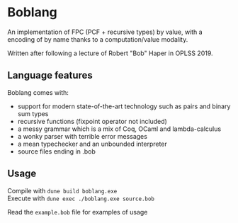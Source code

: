 # Boblang

An implementation of FPC (PCF + recursive types) by value, with a encoding of by
name thanks to a computation/value modality.

Written after following a lecture of Robert "Bob" Haper in OPLSS 2019.

## Language features

Boblang comes with:

- support for modern state-of-the-art technology such as pairs and binary sum
  types
- recursive functions (fixpoint operator not included)
- a messy grammar which is a mix of Coq, OCaml and lambda-calculus
- a wonky parser with terrible error messages
- a mean typechecker and an unbounded interpreter
- source files ending in .bob

## Usage 

Compile with `dune build boblang.exe`  
Execute with `dune exec ./boblang.exe source.bob`  


Read the `example.bob` file for examples of usage
